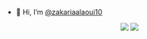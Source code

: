 - 👋 Hi, I’m  <a href="https://www.instagram.com/zakarialaoui10/">@zakariaalaoui10</a>
 <p align="center"><img src="https://github-readme-stats.vercel.app/api/top-langs/?username=zakarialaoui10&theme=tokyonight"/>
 <img src="https://github-readme-stats.vercel.app/api?username=zakarialaoui10&&show_icons=true&title_color=ffffff&icon_color=bb2acf&text_color=daf7dc&bg_color=151515"/>
</p>
